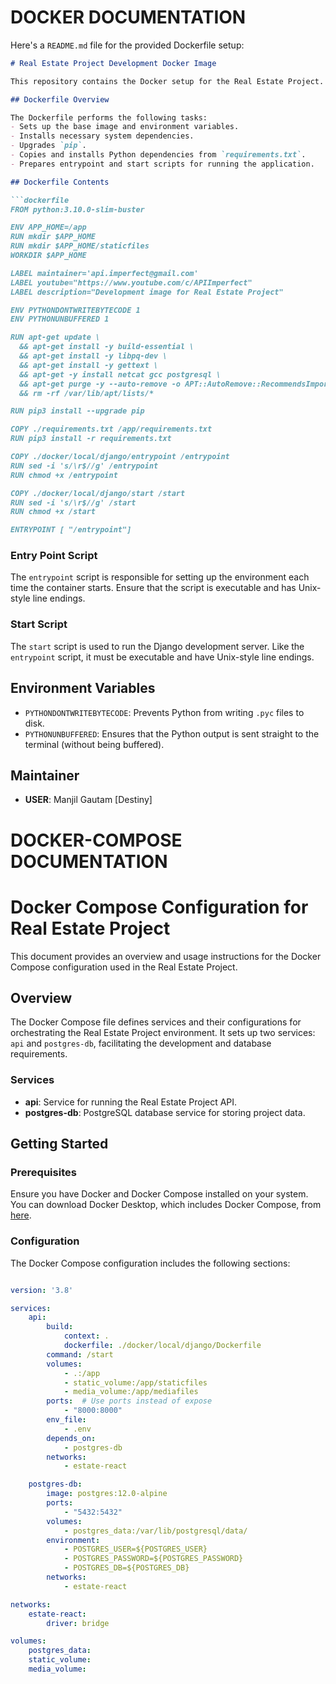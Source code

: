 # DOCKER DOCUMENTATION
Here's a `README.md` file for the provided Dockerfile setup:

```markdown
# Real Estate Project Development Docker Image

This repository contains the Docker setup for the Real Estate Project. The Dockerfile is based on the `python:3.10.0-slim-buster` image and sets up the environment for developing the project.

## Dockerfile Overview

The Dockerfile performs the following tasks:
- Sets up the base image and environment variables.
- Installs necessary system dependencies.
- Upgrades `pip`.
- Copies and installs Python dependencies from `requirements.txt`.
- Prepares entrypoint and start scripts for running the application.

## Dockerfile Contents

```dockerfile
FROM python:3.10.0-slim-buster

ENV APP_HOME=/app
RUN mkdir $APP_HOME
RUN mkdir $APP_HOME/staticfiles
WORKDIR $APP_HOME

LABEL maintainer='api.imperfect@gmail.com'
LABEL youtube="https://www.youtube.com/c/APIImperfect"
LABEL description="Development image for Real Estate Project"

ENV PYTHONDONTWRITEBYTECODE 1
ENV PYTHONUNBUFFERED 1

RUN apt-get update \
  && apt-get install -y build-essential \
  && apt-get install -y libpq-dev \
  && apt-get install -y gettext \
  && apt-get -y install netcat gcc postgresql \
  && apt-get purge -y --auto-remove -o APT::AutoRemove::RecommendsImportant=false \
  && rm -rf /var/lib/apt/lists/*

RUN pip3 install --upgrade pip

COPY ./requirements.txt /app/requirements.txt 
RUN pip3 install -r requirements.txt

COPY ./docker/local/django/entrypoint /entrypoint
RUN sed -i 's/\r$//g' /entrypoint
RUN chmod +x /entrypoint

COPY ./docker/local/django/start /start
RUN sed -i 's/\r$//g' /start
RUN chmod +x /start

ENTRYPOINT [ "/entrypoint"]
```

### Entry Point Script

The `entrypoint` script is responsible for setting up the environment each time the container starts. Ensure that the script is executable and has Unix-style line endings.

### Start Script

The `start` script is used to run the Django development server. Like the `entrypoint` script, it must be executable and have Unix-style line endings.

## Environment Variables

- `PYTHONDONTWRITEBYTECODE`: Prevents Python from writing `.pyc` files to disk.
- `PYTHONUNBUFFERED`: Ensures that the Python output is sent straight to the terminal (without being buffered).

## Maintainer

- **USER**: Manjil Gautam [Destiny]



# DOCKER-COMPOSE DOCUMENTATION 

# Docker Compose Configuration for Real Estate Project

This document provides an overview and usage instructions for the Docker Compose configuration used in the Real Estate Project.

## Overview

The Docker Compose file defines services and their configurations for orchestrating the Real Estate Project environment. It sets up two services: `api` and `postgres-db`, facilitating the development and database requirements.

### Services

- **api**: Service for running the Real Estate Project API.
- **postgres-db**: PostgreSQL database service for storing project data.

## Getting Started

### Prerequisites

Ensure you have Docker and Docker Compose installed on your system. You can download Docker Desktop, which includes Docker Compose, from [here](https://www.docker.com/products/docker-desktop).

### Configuration

The Docker Compose configuration includes the following sections:

```yaml

version: '3.8'

services:
    api:
        build:
            context: .
            dockerfile: ./docker/local/django/Dockerfile
        command: /start
        volumes:
            - .:/app
            - static_volume:/app/staticfiles
            - media_volume:/app/mediafiles
        ports:  # Use ports instead of expose
            - "8000:8000"
        env_file:
            - .env
        depends_on:
            - postgres-db
        networks:
            - estate-react

    postgres-db:
        image: postgres:12.0-alpine
        ports:
            - "5432:5432"
        volumes:
            - postgres_data:/var/lib/postgresql/data/
        environment:
            - POSTGRES_USER=${POSTGRES_USER}
            - POSTGRES_PASSWORD=${POSTGRES_PASSWORD}
            - POSTGRES_DB=${POSTGRES_DB}
        networks:
            - estate-react

networks:
    estate-react:
        driver: bridge

volumes:
    postgres_data:
    static_volume:
    media_volume:
